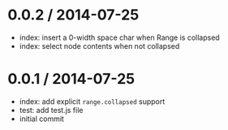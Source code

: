 
0.0.2 / 2014-07-25
==================

 * index: insert a 0-width space char when Range is collapsed
 * index: select node contents when not collapsed

0.0.1 / 2014-07-25
==================

 * index: add explicit `range.collapsed` support
 * test: add test.js file
 * initial commit
